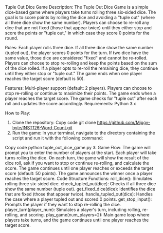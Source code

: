 Tuple Out Dice Game
Description: 
The Tuple Out Dice Game is a simple dice-based game where players take turns rolling three six-sided dice. The goal is to score points by rolling the dice and avoiding a "tuple out" (where all three dice show the same number). Players can choose to re-roll any dice that are not fixed (those that appear twice) until they either stop and score the points or "tuple out," in which case they score 0 points for the round.

Rules:
Each player rolls three dice.
If all three dice show the same number (tupled out), the player scores 0 points for the turn.
If two dice have the same value, those dice are considered "fixed" and cannot be re-rolled.
Players can choose to stop re-rolling and keep the points based on the sum of the dice rolled.
If a player opts to re-roll the remaining dice, they continue until they either stop or "tuple out."
The game ends when one player reaches the target score (default is 50).

Features:
Multi-player support (default: 2 players).
Players can choose to stop re-rolling or continue to maximize their points.
The game ends when a player reaches the target score.
The game checks for "tuple out" after each roll and updates the score accordingly.
Requirements:
Python 3.x

How to Play:
1. Clone the repository:
Copy code
git clone https://github.com/Miggy-byte/INST126-Word-Count.git
2. Run the game:
In your terminal, navigate to the directory containing the script and run it with the following command:

Copy code
python tuple_out_dice_game.py
3. Game Flow:
The game will prompt you to enter the number of players at the start.
Each player will take turns rolling the dice. On each turn, the game will show the result of the dice roll, ask if you want to stop or continue re-rolling, and calculate the score.
The game continues until one player reaches or exceeds the target score (default: 50 points).
The game announces the winner once a player reaches the target score.
Code Structure
Functions:
roll_dice(): Simulates rolling three six-sided dice.
check_tupled_out(dice): Checks if all three dice show the same number (tuple out).
get_fixed_dice(dice): Identifies the dice that are fixed (those that appear twice).
handle_tupled_out(dice): Handles the case where a player tupled out and scored 0 points.
get_stop_input(): Prompts the player if they want to stop re-rolling the dice.
player_turn(player_num): Simulates a player's turn, including rolling, re-rolling, and scoring.
play_game(num_players=2): Main game loop where players take turns, and the game continues until one player reaches the target score.
